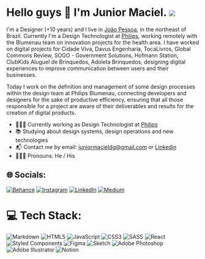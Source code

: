 # Hello guys 👋 I'm Junior Maciel. [![](https://visitcount.itsvg.in/api?id=junior-maciel&icon=0&color=4)](https://visitcount.itsvg.in)

<!--
**junior-maciel/junior-maciel** is a ✨ _special_ ✨ repository because its `README.md` (this file) appears on your GitHub profile.-->

I'm a Designer (+10 years) and I live in [João Pessoa](https://pt.wikipedia.org/wiki/Jo%C3%A3o_Pessoa), in the northeast of Brazil. Currently I'm a Design Technologist at [Philips](https://www.philips.com/global), working remotely with the Blumenau team on innovation projects for the health area. I have worked on digital projects for Cidade Viva, Davus Engenharia, TocaLivros, Global Commons Review, SOGO - Government Solutions, Hofmann Station, ClubKids Aluguel de Brinquedos, Adoleta Brinquedos, designing digital experiences to improve communication between users and their businesses.

Today I work on the definition and management of some design processes within the design team at Philips Blumenau, connecting developers and designers for the sake of productive efficiency, ensuring that all those responsible for a project are aware of their deliverables and results for the creation of digital products.

- 👨🏻‍💻 Currently working as Design Technologist at [Philips](https://www.philips.com/global)
- 📚 Studying about design systems, design operations and new technologies
- 📬 Contact me by email: [juniormacieldg@gmail.com](mailto:juniormacieldg@gmail.com) or [Linkedin](https://www.linkedin.com/in/juniordesigner/)
- 🙋🏻‍♂️ Pronouns: He / His

## 🌐 Socials:
[![Behance](https://img.shields.io/badge/Behance-1769ff?logo=behance&logoColor=white)](https://behance.net/juniormaciel) [![Instagram](https://img.shields.io/badge/Instagram-%23E4405F.svg?logo=Instagram&logoColor=white)](https://instagram.com/juniormaciel.dsgn) [![LinkedIn](https://img.shields.io/badge/LinkedIn-%230077B5.svg?logo=linkedin&logoColor=white)](https://linkedin.com/in/juniordesigner) [![Medium](https://img.shields.io/badge/Medium-12100E?logo=medium&logoColor=white)](https://medium.com/@juniordesigner) 

# 💻 Tech Stack:
![Markdown](https://img.shields.io/badge/markdown-%23000000.svg?style=flat&logo=markdown&logoColor=white) ![HTML5](https://img.shields.io/badge/html5-%23E34F26.svg?style=flat&logo=html5&logoColor=white) ![JavaScript](https://img.shields.io/badge/javascript-%23323330.svg?style=flat&logo=javascript&logoColor=%23F7DF1E) ![CSS3](https://img.shields.io/badge/css3-%231572B6.svg?style=flat&logo=css3&logoColor=white) ![SASS](https://img.shields.io/badge/SASS-hotpink.svg?style=flat&logo=SASS&logoColor=white) ![React](https://img.shields.io/badge/react-%2320232a.svg?style=flat&logo=react&logoColor=%2361DAFB) ![Styled Components](https://img.shields.io/badge/styled--components-DB7093?style=flat&logo=styled-components&logoColor=white) 	![Figma](https://img.shields.io/badge/figma-%23F24E1E.svg?style=flat&logo=figma&logoColor=white) ![Sketch](https://img.shields.io/badge/Sketch-FFB387?style=flat&logo=sketch&logoColor=black) ![Adobe Photoshop](https://img.shields.io/badge/adobephotoshop-%2331A8FF.svg?style=flat&logo=adobephotoshop&logoColor=white) ![Adobe Illustrator](https://img.shields.io/badge/adobeillustrator-%23FF9A00.svg?style=flat&logo=adobeillustrator&logoColor=white) ![Notion](https://img.shields.io/badge/Notion-%23000000.svg?style=flat&logo=notion&logoColor=white)
